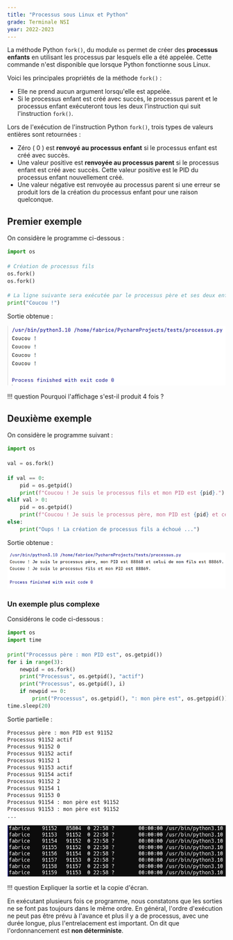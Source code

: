 ```yaml
---
title: "Processus sous Linux et Python"
grade: Terminale NSI
year: 2022-2023
---
```


La méthode Python `fork()`, du module `os` permet de créer des **processus enfants** en utilisant les processus par lesquels elle a été appelée. Cette commande n'est disponible que lorsque Python fonctionne sous Linux.

Voici les principales propriétés de la méthode `fork()` :

* Elle ne prend aucun argument lorsqu'elle est appelée.
* Si le processus enfant est créé avec succès, le processus parent et le processus enfant exécuteront tous les deux l'instruction qui suit l'instruction `fork()`.

Lors de l'exécution de l'instruction Python `fork()`, trois types de valeurs entières sont retournées :

* Zéro ( 0 ) est **renvoyé au processus enfant** si le processus enfant est créé avec succès.
* Une valeur positive est **renvoyée au processus parent** si le processus enfant est créé avec succès. Cette valeur positive est le PID du processus enfant nouvellement créé.
* Une valeur négative est renvoyée au processus parent si une erreur se produit lors de la création du processus enfant pour une raison quelconque.

## Premier exemple

On considère le programme ci-dessous :

````python
import os
 
# Création de processus fils
os.fork()
os.fork()
 
# La ligne suivante sera exécutée par le processus père et ses deux enfants
print("Coucou !")
````

Sortie obtenue :

![sortie](../../../assets/images/processus_fork1.png)

!!! question
    Pourquoi l'affichage s'est-il produit 4 fois ?
<!--  -->

## Deuxième exemple

On considère le programme suivant :

````python
import os
 
val = os.fork()
 
if val == 0:
    pid = os.getpid()
    print(f"Coucou ! Je suis le processus fils et mon PID est {pid}.")
elif val > 0:
    pid = os.getpid()
    print(f"Coucou ! Je suis le processus père, mon PID est {pid} et celui de mon fils est {val}.")
else:
    print("Oups ! La création de processus fils a échoué ...")
````

Sortie obtenue :

![sortie](../../../assets/images/processus_fork2.png)

### Un exemple plus complexe

Considérons le code ci-dessous :

````python
import os
import time

print("Processus père : mon PID est", os.getpid())
for i in range(3):
    newpid = os.fork()
    print("Processus", os.getpid(), "actif")
    print("Processus", os.getpid(), i)
    if newpid == 0:
        print("Processus", os.getpid(), ": mon père est", os.getppid())
time.sleep(20)
````

Sortie partielle : 

````pycon
Processus père : mon PID est 91152
Processus 91152 actif
Processus 91152 0
Processus 91152 actif
Processus 91152 1
Processus 91153 actif
Processus 91154 actif
Processus 91152 2
Processus 91154 1
Processus 91153 0
Processus 91154 : mon père est 91152
Processus 91153 : mon père est 91152
...
````

![ps](../../../assets/images/processus_fork3.png)

!!! question
    Expliquer la sortie et la copie d'écran.

En exécutant plusieurs fois ce programme, nous constatons que les sorties ne se font pas toujours dans le même ordre. En général, l'ordre d'exécution ne peut pas être prévu à l'avance et plus il y a de processus, avec une durée longue, plus l'entrelacement est important. On dit que l'ordonnancement est **non déterministe**.